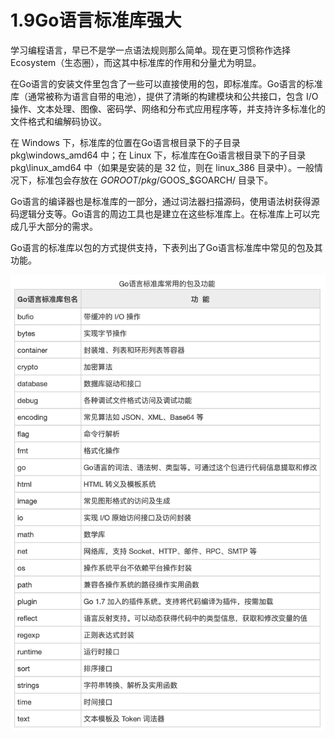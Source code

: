 # 1.9Go语言标准库强大

学习编程语言，早已不是学一点语法规则那么简单。现在更习惯称作选择 Ecosystem（生态圈），而这其中标准库的作用和分量尤为明显。

在Go语言的安装文件里包含了一些可以直接使用的包，即标准库。Go语言的标准库（通常被称为语言自带的电池），提供了清晰的构建模块和公共接口，包含 I/O 操作、文本处理、图像、密码学、网络和分布式应用程序等，并支持许多标准化的文件格式和编解码协议。

在 Windows 下，标准库的位置在Go语言根目录下的子目录 pkg\windows_amd64 中；在 Linux 下，标准库在Go语言根目录下的子目录 pkg\linux\_amd64 中（如果是安装的是 32 位，则在 linux\_386 目录中）。一般情况下，标准包会存放在 $GOROOT/pkg/$GOOS_$GOARCH/ 目录下。

Go语言的编译器也是标准库的一部分，通过词法器扫描源码，使用语法树获得源码逻辑分支等。Go语言的周边工具也是建立在这些标准库上。在标准库上可以完成几乎大部分的需求。

Go语言的标准库以包的方式提供支持，下表列出了Go语言标准库中常见的包及其功能。

![](../../../.gitbook/assets/image%20%2831%29.png)

